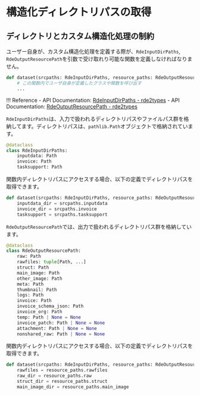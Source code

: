 # 構造化ディレクトリパスの取得

## ディレクトリとカスタム構造化処理の制約

ユーザー自身が、カスタム構造化処理を定義する際が、`RdeInputDirPaths`, `RdeOutputResourcePath`を引数で受け取れり可能な関数を定義しなければなりません。

```python
def dataset(srcpaths: RdeInputDirPaths, resource_paths: RdeOutputResourcePath):
    # この関数内でユーザ自身が定義したクラスや関数を呼び出す
    ...
```

!!! Reference
    - API Documentation: [RdeInputDirPaths - rde2types](../../../rdetoolkit/models/rde2types/#rdeinputdirpaths)
    - API Documentation: [RdeOutputResourcePath - rde2types](../../../rdetoolkit/models/rde2types/#rdeoutputresourcepath)

`RdeInputDirPaths`は、入力で扱われるディレクトリパスやファイルパス群を格納してます。ディレクトリパスは、`pathlib.Path`オブジェクトで格納されています。

```python
@dataclass
class RdeInputDirPaths:
    inputdata: Path
    invoice: Path
    tasksupport: Path
```

関数内ディレクトリパスにアクセスする場合、以下の定義でディレクトリパスを取得できます。

```python
def dataset(srcpaths: RdeInputDirPaths, resource_paths: RdeOutputResourcePath):
    inputdata_dir = srcpaths.inputdata
    invoice_dir = srcpaths.invoice
    tasksupport = srcpaths.tasksupport
```

`RdeOutputResourcePath`では、出力で扱われるディレクトリパス群を格納しています。

```python
@dataclass
class RdeOutputResourcePath:
    raw: Path
    rawfiles: tuple[Path, ...]
    struct: Path
    main_image: Path
    other_image: Path
    meta: Path
    thumbnail: Path
    logs: Path
    invoice: Path
    invoice_schema_json: Path
    invoice_org: Path
    temp: Path | None = None
    invoice_patch: Path | None = None
    attachment: Path | None = None
    nonshared_raw: Path | None = None
```

関数内ディレクトリパスにアクセスする場合、以下の定義でディレクトリパスを取得できます。

```python
def dataset(srcpaths: RdeInputDirPaths, resource_paths: RdeOutputResourcePath):
    rawfiles = resource_paths.rawfiles
    raw_dir = resource_paths.raw
    struct_dir = resource_paths.struct
    main_image_dir = resource_paths.main_image
```
